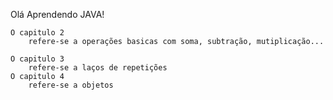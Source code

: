 Olá 
Aprendendo JAVA!  

    O capitulo 2
        refere-se a operações basicas com soma, subtração, mutiplicação...

    O capitulo 3
        refere-se a laços de repetições
    O capitulo 4
        refere-se a objetos
